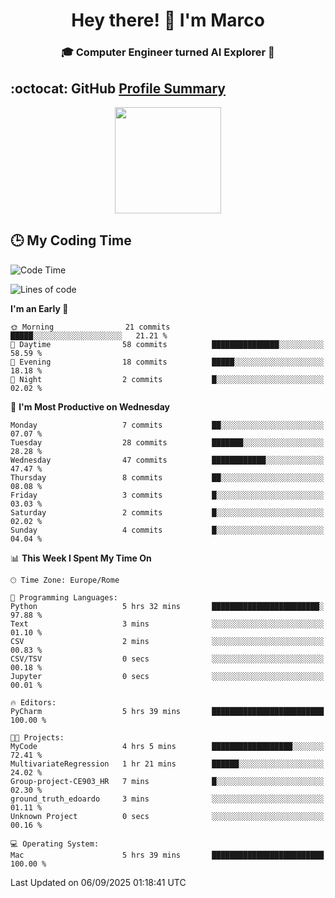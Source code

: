 <h1 align="center">Hey there! 👋 I'm Marco</h1> <h3 align="center">🎓 Computer Engineer turned AI Explorer 🌌</h3>

## :octocat: GitHub <a href="https://github.com/vn7n24fzkq/github-profile-summary-cards">Profile Summary</a>

<p align="center">
   <img style="height:170px;display:inline-block" src="http://github-profile-summary-cards.vercel.app/api/cards/profile-details?username=MarcoDelCore&theme=github_dark" />
</p>

## :clock3: My Coding Time 

<!--START_SECTION:waka-->
![Code Time](http://img.shields.io/badge/Code%20Time-127%20hrs%2033%20mins-blue)

![Lines of code](https://img.shields.io/badge/From%20Hello%20World%20I%27ve%20Written-105.3%20thousand%20lines%20of%20code-blue)

**I'm an Early 🐤** 

```text
🌞 Morning                21 commits          █████░░░░░░░░░░░░░░░░░░░░   21.21 % 
🌆 Daytime                58 commits          ███████████████░░░░░░░░░░   58.59 % 
🌃 Evening                18 commits          █████░░░░░░░░░░░░░░░░░░░░   18.18 % 
🌙 Night                  2 commits           █░░░░░░░░░░░░░░░░░░░░░░░░   02.02 % 
```
📅 **I'm Most Productive on Wednesday** 

```text
Monday                   7 commits           ██░░░░░░░░░░░░░░░░░░░░░░░   07.07 % 
Tuesday                  28 commits          ███████░░░░░░░░░░░░░░░░░░   28.28 % 
Wednesday                47 commits          ████████████░░░░░░░░░░░░░   47.47 % 
Thursday                 8 commits           ██░░░░░░░░░░░░░░░░░░░░░░░   08.08 % 
Friday                   3 commits           █░░░░░░░░░░░░░░░░░░░░░░░░   03.03 % 
Saturday                 2 commits           █░░░░░░░░░░░░░░░░░░░░░░░░   02.02 % 
Sunday                   4 commits           █░░░░░░░░░░░░░░░░░░░░░░░░   04.04 % 
```


📊 **This Week I Spent My Time On** 

```text
🕑︎ Time Zone: Europe/Rome

💬 Programming Languages: 
Python                   5 hrs 32 mins       ████████████████████████░   97.88 % 
Text                     3 mins              ░░░░░░░░░░░░░░░░░░░░░░░░░   01.10 % 
CSV                      2 mins              ░░░░░░░░░░░░░░░░░░░░░░░░░   00.83 % 
CSV/TSV                  0 secs              ░░░░░░░░░░░░░░░░░░░░░░░░░   00.18 % 
Jupyter                  0 secs              ░░░░░░░░░░░░░░░░░░░░░░░░░   00.01 % 

🔥 Editors: 
PyCharm                  5 hrs 39 mins       █████████████████████████   100.00 % 

🐱‍💻 Projects: 
MyCode                   4 hrs 5 mins        ██████████████████░░░░░░░   72.41 % 
MultivariateRegression   1 hr 21 mins        ██████░░░░░░░░░░░░░░░░░░░   24.02 % 
Group-project-CE903_HR   7 mins              █░░░░░░░░░░░░░░░░░░░░░░░░   02.30 % 
ground_truth_edoardo     3 mins              ░░░░░░░░░░░░░░░░░░░░░░░░░   01.11 % 
Unknown Project          0 secs              ░░░░░░░░░░░░░░░░░░░░░░░░░   00.16 % 

💻 Operating System: 
Mac                      5 hrs 39 mins       █████████████████████████   100.00 % 
```


 Last Updated on 06/09/2025 01:18:41 UTC
<!--END_SECTION:waka-->
